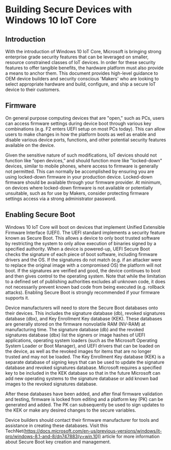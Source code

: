 # Building Secure Devices with Windows 10 IoT Core

## Introduction
With the introduction of Windows 10 IoT Core, Microsoft is bringing strong enterprise grade security features that can be leveraged on smaller, resource constrained classes of IoT devices. In order for these security features to offer tangible benefits, the hardware platform must also provide a means to anchor them. This document provides high-level guidance to OEM device builders and security conscious 'Makers' who are looking to select appropriate hardware and build, configure, and ship a secure IoT device to their customers.

## Firmware
On general purpose computing devices that are "open," such as PCs, users can access firmware settings during device boot through various key combinations (e.g. F2 enters UEFI setup on most PCs today). This can allow users to make changes in how the platform boots as well as enable and disable various device ports, functions, and other potential security features available on the device.

Given the sensitive nature of such modifications, IoT devices should not function like “open devices,” and should function more like "locked-down" devices, similar to mobile phones, where access to firmware is generally not permitted. This can normally be accomplished by ensuring you are using locked-down firmware in your production device. Locked-down firmware should be available through your firmware provider. At minimum, on devices where locked-down firmware is not available or potentially unsuitable, such as for use by Makers, consider protecting firmware settings access via a strong administrator password.

## Enabling Secure Boot
Windows 10 IoT Core will boot on devices that implement Unified Extensible Firmware Interface (UEFI). The UEFI standard implements a security feature known as Secure Boot. This allows a device to only boot trusted software by restricting the system to only allow execution of binaries signed by a specified authority. When a device is powered-up, UEFI Secure Boot checks the signature of each piece of boot software, including firmware drivers and the OS. If the signatures do not match (e.g. if an attacker were to replace the original image with a compromised OS) the platform will not boot. If the signatures are verified and good, the device continues to boot and then gives control to the operating system. Note that while the limitation to a defined set of publishing authorities excludes all unknown code, it does not necessarily prevent known bad code from being executed (e.g. rollback attacks). Enabling Secure Boot is strongly recommended if your firmware supports it.

Device manufacturers will need to store the Secure Boot databases onto their devices. This includes the signature database (db), revoked signatures database (dbx), and Key Enrollment Key database (KEK). These databases are generally stored on the firmware nonvolatile RAM (NV-RAM) at manufacturing time. The signature database (db) and the revoked signatures database (dbx) list the signers or image hashes of UEFI applications, operating system loaders (such as the Microsoft Operating System Loader or Boot Manager), and UEFI drivers that can be loaded on the device, as well as the revoked images for items that are no longer trusted and may not be loaded. The Key Enrollment Key database (KEK) is a separate database of signing keys that can be used to update the signature database and revoked signatures database. Microsoft requires a specified key to be included in the KEK database so that in the future Microsoft can add new operating systems to the signature database or add known bad images to the revoked signatures database.

After these databases have been added, and after final firmware validation and testing, firmware is locked from editing and a platform key (PK) can be generated and added. The PK can subsequently be used to sign updates to the KEK or make any desired changes to the secure variables.

Device builders should contact their firmware manufacturer for tools and assistance in creating these databases. Visit this TechNet(https://docs.microsoft.com/en-us/previous-versions/windows/it-pro/windows-8.1-and-8/dn747883(v=win.10)) article for more information about Secure Boot key creation and management.

